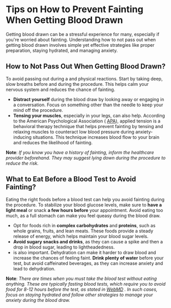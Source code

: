 # Tips on How to Prevent Fainting When Getting Blood Drawn

Getting blood drawn can be a stressful experience for many, especially if you're worried about fainting. Understanding how to not pass out when getting blood drawn involves simple yet effective strategies like proper preparation, staying hydrated, and managing anxiety.

## How to Not Pass Out When Getting Blood Drawn?

To avoid passing out during a  and physical reactions. Start by taking deep, slow breaths before and during the procedure. This helps calm your nervous system and reduces the chance of fainting.

- **Distract yourself** during the blood draw by looking away or engaging in a conversation. Focus on something other than the needle to keep your mind off the procedure.
- **Tensing your muscles**, especially in your legs, can also help. According to the American Psychological Association ( [APA](https://dictionary.apa.org/applied-tension)), applied tension is a behavioral therapy technique that helps prevent fainting by tensing and relaxing muscles to counteract low blood pressure during anxiety-inducing situations. This technique increases blood flow to your brain and reduces the likelihood of fainting.

**Note**: _If you know you have a history of fainting, inform the healthcare provider beforehand. They may suggest lying down during the procedure to reduce the risk._

## What to Eat Before a Blood Test to Avoid Fainting?

Eating the right foods before a blood test can help you avoid fainting during the procedure. To stabilize your blood glucose levels, make sure to **have a light meal** or snack **a few hours before** your appointment. Avoid eating too much, as a full stomach can make you feel queasy during the blood draw.

- Opt for foods rich in **complex carbohydrates** and **proteins**, such as whole grains, fruits, and lean meats. These foods provide a steady release of energy, which helps maintain your blood sugar levels.
- **Avoid sugary snacks and drinks**, as they can cause a spike and then a drop in blood sugar, leading to lightheadedness.
-  is also important. Dehydration can make it harder to draw blood and increase the chances of feeling faint. **Drink plenty of water** before your test, but avoid caffeinated beverages, as they can increase anxiety and lead to dehydration.

**Note**: _There are times when you must take the blood test without eating anything. These are typically fasting blood tests, which require you to avoid food for 8-12 hours before the test, as stated in_ [_WebMD_](https://www.webmd.com/cholesterol-management/fasting-blood-tests) _. In such cases, focus on staying hydrated and follow other strategies to manage your anxiety during the blood draw._